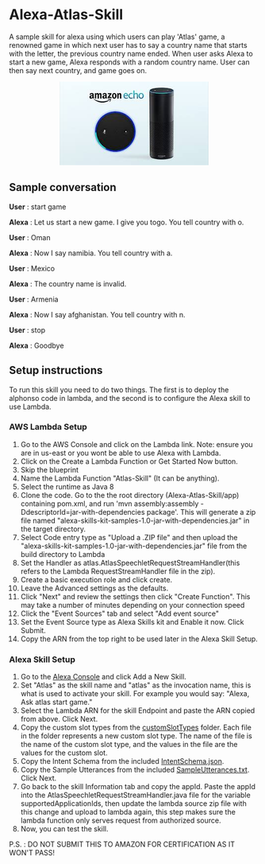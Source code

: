 # Alexa-Atlas-Skill

A sample skill for alexa using which users can play 'Atlas' game, a renowned game in which next user has to say a country name that starts with the letter, the previous country name ended. When user asks Alexa to start a new game, Alexa responds with a random country name. User can then say next country, and game goes on.

<p align="center"> <img src="app/image.jpg"> </p>


## Sample conversation

<b>User</b>  : start game

<b>Alexa</b> : Let us start a new game. I give you togo. You tell country with o.

<b>User</b>  : Oman

<b>Alexa</b> : Now I say namibia. You tell country with a.

<b>User</b>  : Mexico

<b>Alexa</b> : The country name is invalid.

<b>User</b>  : Armenia

<b>Alexa</b> : Now I say afghanistan. You tell country with n.

<b>User</b>  : stop

<b>Alexa</b> : Goodbye


## Setup instructions
To run this skill you need to do two things. The first is to deploy the alphonso code in lambda, and the second is to configure the Alexa skill to use Lambda.

### AWS Lambda Setup
1. Go to the AWS Console and click on the Lambda link. Note: ensure you are in us-east or you wont be able to use Alexa with Lambda.
2. Click on the Create a Lambda Function or Get Started Now button.
3. Skip the blueprint
4. Name the Lambda Function "Atlas-Skill" (It can be anything).
5. Select the runtime as Java 8
6. Clone the code. Go to the the root directory (Alexa-Atlas-Skill/app) containing pom.xml, and run 'mvn assembly:assembly -DdescriptorId=jar-with-dependencies package'. This will generate a zip file named "alexa-skills-kit-samples-1.0-jar-with-dependencies.jar" in the target directory.
7. Select Code entry type as "Upload a .ZIP file" and then upload the "alexa-skills-kit-samples-1.0-jar-with-dependencies.jar" file from the build directory to Lambda
8. Set the Handler as atlas.AtlasSpeechletRequestStreamHandler(this refers to the Lambda RequestStreamHandler file in the zip).
9. Create a basic execution role and click create.
10. Leave the Advanced settings as the defaults.
11. Click "Next" and review the settings then click "Create Function". This may take a number of minutes depending on your connection speed
12. Click the "Event Sources" tab and select "Add event source"
13. Set the Event Source type as Alexa Skills kit and Enable it now. Click Submit.
14. Copy the ARN from the top right to be used later in the Alexa Skill Setup.

### Alexa Skill Setup
1. Go to the [Alexa Console](https://developer.amazon.com/edw/home.html) and click Add a New Skill.
2. Set "Atlas" as the skill name and "atlas" as the invocation name, this is what is used to activate your skill. For example you would say: "Alexa, Ask atlas start game."
3. Select the Lambda ARN for the skill Endpoint and paste the ARN copied from above. Click Next.
4. Copy the custom slot types from the [customSlotTypes](app/src/main/java/atlas/speechAssets/customSlotTypes) folder. Each file in the folder represents a new custom slot type. The name of the file is the name of the custom slot type, and the values in the file are the values for the custom slot.
5. Copy the Intent Schema from the included [IntentSchema.json](app/src/main/java/atlas/speechAssets/IntentSchema.json).
6. Copy the Sample Utterances from the included [SampleUtterances.txt](app/src/main/java/atlas/speechAssets/SampleUtterances.txt). Click Next.
7. Go back to the skill Information tab and copy the appId. Paste the appId into the AtlasSpeechletRequestStreamHandler.java file for the variable supportedApplicationIds, then update the lambda source zip file with this change and upload to lambda again, this step makes sure the lambda function only serves request from authorized source.
8. Now, you can test the skill.

P.S. : DO NOT SUBMIT THIS TO AMAZON FOR CERTIFICATION AS IT WON'T PASS!
